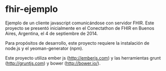 fhir-ejemplo
============

Ejemplo de un cliente javascript comunicándose con servidor FHIR. Este proyecto se presentó inicialmente en el 
Conectathon de FHIR en Buenos Aires, Argentina, el 4 de septiembre de 2014.

Para propósitos de desarrollo, este proyecto requiere la instalación de node.js y el yeoman-generator (npm).

Este proyecto utiliza ember js (http://emberjs.com) y las herramientas grunt (http://gruntjs.com) y bower (http://bower.io/).


